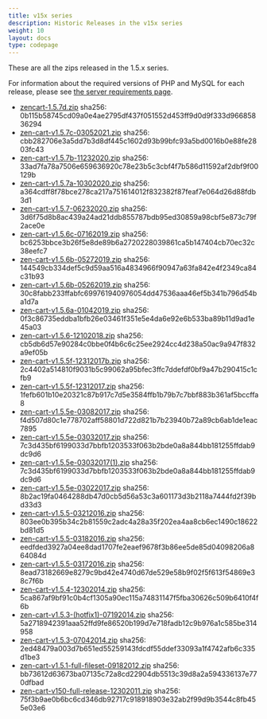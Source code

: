 ```yaml
---
title: v15x series
description: Historic Releases in the v15x series
weight: 10
layout: docs
type: codepage
---
```


These are all the zips released in the 1.5.x series.

For information about the required versions of PHP and MySQL for each release, please see [the server requirements page](/user/first_steps/server_requirements/).

- [zencart-1.5.7d.zip](/history/release-zips/15x-series/zencart-1.5.7d.zip) sha256: 0b115b58745cd09a0e4ae2795df437f051552d453ff9d0d9f333d96685836294
- [zen-cart-v1.5.7c-03052021.zip](/history/release-zips/15x-series/zen-cart-v1.5.7c-03052021.zip) sha256: cbb282706e3a5dd7b3d8df445c1602d93b99bfc93a5bd0016b0e88fe2803fc43
- [zen-cart-v1.5.7b-11232020.zip](/history/release-zips/15x-series/zen-cart-v1.5.7b-11232020.zip) sha256: 33ad7fa78a7506e659636920c78e23b5c3cbf4f7b586d11592af2dbf9f00129b
- [zen-cart-v1.5.7a-10302020.zip](/history/release-zips/15x-series/zen-cart-v1.5.7a-10302020.zip) sha256: a364cdff8f78bce278ca217a751614012f832382f87feaf7e064d26d88fdb3d1
- [zen-cart-v1.5.7-06232020.zip](/history/release-zips/15x-series/zen-cart-v1.5.7-06232020.zip) sha256: 3d6f75d8b8ac439a24ad21ddb855787bdb95ed30859a98cbf5e873c79f2ace0e
- [zen-cart-v1.5.6c-07162019.zip](/history/release-zips/15x-series/zen-cart-v1.5.6c-07162019.zip) sha256: bc6253bbce3b26f5e8de89b6a2720228039861ca5b147404cb70ec32c38eefc7
- [zen-cart-v1.5.6b-05272019.zip](/history/release-zips/15x-series/zen-cart-v1.5.6b-05272019.zip) sha256: 144549cb334def5c9d59aa516a4834966f90947a63fa842e4f2349ca84c31b93
- [zen-cart-v1.5.6b-05262019.zip](/history/release-zips/15x-series/zen-cart-v1.5.6b-05262019.zip) sha256: 30c8fabb233ffabfc699761940976054dd47536aaa46ef5b341b796d54ba1d7a
- [zen-cart-v1.5.6a-01042019.zip](/history/release-zips/15x-series/zen-cart-v1.5.6a-01042019.zip) sha256: 0f3c86735eddba1bfb26e03461f351e5e4da6e92e6b533ba89b11d9ad1e45a03
- [zen-cart-v1.5.6-12102018.zip](/history/release-zips/15x-series/zen-cart-v1.5.6-12102018.zip) sha256: cb5db6d57e90284c0bbe0f4b6c6c25ee2924cc4d238a50ac9a947f832a9ef05b
- [zen-cart-v1.5.5f-12312017b.zip](/history/release-zips/15x-series/zen-cart-v1.5.5f-12312017b.zip) sha256: 2c4402a514810f9031b5c99062a95bfec3ffc7ddefdf0bf9a47b290415c1cfb9
- [zen-cart-v1.5.5f-12312017.zip](/history/release-zips/15x-series/zen-cart-v1.5.5f-12312017.zip) sha256: 1fefb601b10e20321c87b917c7d5e3584ffb1b79b7c7bbf883b361af5bccffa8
- [zen-cart-v1.5.5e-03082017.zip](/history/release-zips/15x-series/zen-cart-v1.5.5e-03082017.zip) sha256: f4d507d80c1e778702aff58801d722d821b7b23940b72a89cb6ab1de1eac7895
- [zen-cart-v1.5.5e-03032017.zip](/history/release-zips/15x-series/zen-cart-v1.5.5e-03032017.zip) sha256: 7c3d435bf6199033d7bbfb1203533f063b2bde0a8a844bb181255ffdab9dc9d6
- [zen-cart-v1.5.5e-03032017(1).zip](/history/release-zips/15x-series/zen-cart-v1.5.5e-03032017(1).zip) sha256: 7c3d435bf6199033d7bbfb1203533f063b2bde0a8a844bb181255ffdab9dc9d6
- [zen-cart-v1.5.5e-03022017.zip](/history/release-zips/15x-series/zen-cart-v1.5.5e-03022017.zip) sha256: 8b2ac19fa0464288db47d0cb5d56a53c3a601173d3b2118a7444fd2f39bd33d3
- [zen-cart-v1.5.5-03212016.zip](/history/release-zips/15x-series/zen-cart-v1.5.5-03212016.zip) sha256: 803ee0b395b34c2b81559c2adc4a28a35f202ea4aa8cb6ec1490c18622bd81d5
- [zen-cart-v1.5.5-03182016.zip](/history/release-zips/15x-series/zen-cart-v1.5.5-03182016.zip) sha256: eedfded3927a04ee8dad1707fe2eaef9678f3b86ee5de85d04098206a864084d
- [zen-cart-v1.5.5-03172016.zip](/history/release-zips/15x-series/zen-cart-v1.5.5-03172016.zip) sha256: 8ead73182669e8279c9bd42e4740d67de529e58b9f02f5f613f54869e38c7f6b
- [zen-cart-v1.5.4-12302014.zip](/history/release-zips/15x-series/zen-cart-v1.5.4-12302014.zip) sha256: 5ca867af9bf91c0b4cf1305a90ec115a74831147f5fba30626c509b6410f4f6b
- [zen-cart-v1.5.3-(hotfix1)-07192014.zip](/history/release-zips/15x-series/zen-cart-v1.5.3-(hotfix1)-07192014.zip) sha256: 5a2718942391aaa52ffd9fe86520b199d7e718fadb12c9b976a1c585be314958
- [zen-cart-v1.5.3-07042014.zip](/history/release-zips/15x-series/zen-cart-v1.5.3-07042014.zip) sha256: 2ed48479a003d7b651ed55259143fdcdf55ddef33093a1f4742afb6c335d1be3
- [zen-cart-v1.5.1-full-fileset-09182012.zip](/history/release-zips/15x-series/zen-cart-v1.5.1-full-fileset-09182012.zip) sha256: bb73612d63673ba07135c72a8cd22904db5513c39d8a2a594336137e770dfbad
- [zen-cart-v150-full-release-12302011.zip](/history/release-zips/15x-series/zen-cart-v150-full-release-12302011.zip) sha256: 75f3b9ae0b6bc6cd346db92717c918918903e32ab2f99d9b3544c8fb455e03e6
